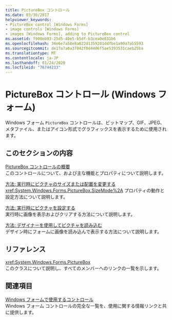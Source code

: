 ```yaml
---
title: PictureBox コントロール
ms.date: 03/30/2017
helpviewer_keywords:
- PictureBox control [Windows Forms]
- image controls [Windows Forms]
- images [Windows Forms], adding to PictureBox control
ms.assetid: f900eb93-25d5-40e5-b5df-b3cea0e831b6
ms.openlocfilehash: 34e6e7a58e8a022d1359281ddfbe1a90a7ab5593
ms.sourcegitcommit: de17a7a0a37042f0d4406f5ae5393531caeb25ba
ms.translationtype: MT
ms.contentlocale: ja-JP
ms.lasthandoff: 01/24/2020
ms.locfileid: "76744233"
---
```

# <a name="picturebox-control-windows-forms"></a>PictureBox コントロール (Windows フォーム)
Windows フォーム `PictureBox` コントロールは、ビットマップ、GIF、JPEG、メタファイル、またはアイコン形式でグラフィックスを表示するために使用されます。  
  
## <a name="in-this-section"></a>このセクションの内容  
 [PictureBox コントロールの概要](picturebox-control-overview-windows-forms.md)  
 このコントロールについて、および主な機能とプロパティについて説明します。  
  
 [方法: 実行時にピクチャのサイズまたは配置を変更する](how-to-modify-the-size-or-placement-of-a-picture-at-run-time-windows-forms.md)  
 <xref:System.Windows.Forms.PictureBox.SizeMode%2A> プロパティの動作と設定方法について説明します。  
  
 [方法: 実行時にピクチャを設定する](how-to-set-pictures-at-run-time-windows-forms.md)  
 実行時に画像を表示およびクリアする方法について説明します。  
  
 [方法: デザイナーを使用してピクチャを読み込む](how-to-load-a-picture-using-the-designer-windows-forms.md)  
 デザイン時にフォームに画像を読み込んで表示する方法について説明します。  
  
## <a name="reference"></a>リファレンス  
 <xref:System.Windows.Forms.PictureBox>  
 このクラスについて説明し、すべてのメンバーへのリンクの一覧を示します。  
  
## <a name="related-sections"></a>関連項目  
 [Windows フォームで使用するコントロール](controls-to-use-on-windows-forms.md)  
 Windows フォーム コントロールの完全な一覧を、使用に関する情報リンクと共に提供します。
